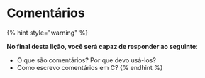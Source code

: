 # Comentários

{% hint style="warning" %}


**No final desta lição, você será capaz de responder ao seguinte**:

* O que são comentários? Por que devo usá-los?
* Como escrevo comentários em C?
{% endhint %}



